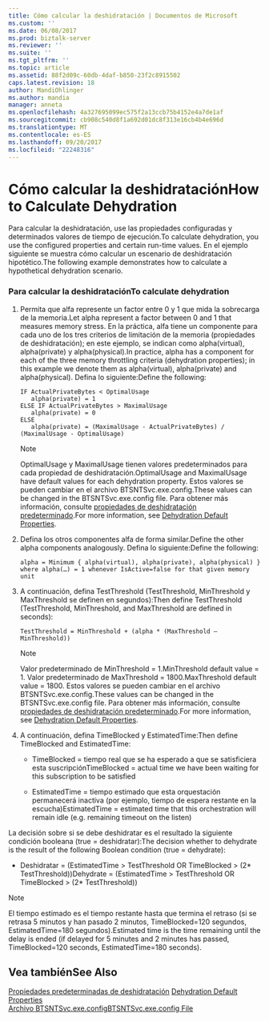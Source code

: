 ```yaml
---
title: Cómo calcular la deshidratación | Documentos de Microsoft
ms.custom: ''
ms.date: 06/08/2017
ms.prod: biztalk-server
ms.reviewer: ''
ms.suite: ''
ms.tgt_pltfrm: ''
ms.topic: article
ms.assetid: 88f2d09c-60db-4daf-b850-23f2c8915502
caps.latest.revision: 18
author: MandiOhlinger
ms.author: mandia
manager: anneta
ms.openlocfilehash: 4a327695099ec575f2a13ccb75b4152e4a7de1af
ms.sourcegitcommit: cb908c540d8f1a692d01dc8f313e16cb4b4e696d
ms.translationtype: MT
ms.contentlocale: es-ES
ms.lasthandoff: 09/20/2017
ms.locfileid: "22248316"
---
```

# <a name="how-to-calculate-dehydration"></a><span data-ttu-id="fb124-102">Cómo calcular la deshidratación</span><span class="sxs-lookup"><span data-stu-id="fb124-102">How to Calculate Dehydration</span></span>
<span data-ttu-id="fb124-103">Para calcular la deshidratación, use las propiedades configuradas y determinados valores de tiempo de ejecución.</span><span class="sxs-lookup"><span data-stu-id="fb124-103">To calculate dehydration, you use the configured properties and certain run-time values.</span></span> <span data-ttu-id="fb124-104">En el ejemplo siguiente se muestra cómo calcular un escenario de deshidratación hipotético.</span><span class="sxs-lookup"><span data-stu-id="fb124-104">The following example demonstrates how to calculate a hypothetical dehydration scenario.</span></span>  
  
### <a name="to-calculate-dehydration"></a><span data-ttu-id="fb124-105">Para calcular la deshidratación</span><span class="sxs-lookup"><span data-stu-id="fb124-105">To calculate dehydration</span></span>  
  
1.  <span data-ttu-id="fb124-106">Permita que alfa represente un factor entre 0 y 1 que mida la sobrecarga de la memoria.</span><span class="sxs-lookup"><span data-stu-id="fb124-106">Let alpha represent a factor between 0 and 1 that measures memory stress.</span></span>  <span data-ttu-id="fb124-107">En la práctica, alfa tiene un componente para cada uno de los tres criterios de limitación de la memoria (propiedades de deshidratación); en este ejemplo, se indican como alpha(virtual), alpha(private) y alpha(physical).</span><span class="sxs-lookup"><span data-stu-id="fb124-107">In practice, alpha has a component for each of the three memory throttling criteria (dehydration properties); in this example we denote them as alpha(virtual), alpha(private) and alpha(physical).</span></span> <span data-ttu-id="fb124-108">Defina lo siguiente:</span><span class="sxs-lookup"><span data-stu-id="fb124-108">Define the following:</span></span>  
  
    ```  
    IF ActualPrivateBytes < OptimalUsage  
       alpha(private) = 1  
    ELSE IF ActualPrivateBytes > MaximalUsage  
       alpha(private) = 0  
    ELSE  
       alpha(private) = (MaximalUsage - ActualPrivateBytes) / (MaximalUsage - OptimalUsage)  
    ```  
  
    > [!NOTE]
    >  <span data-ttu-id="fb124-109">OptimalUsage y MaximalUsage tienen valores predeterminados para cada propiedad de deshidratación.</span><span class="sxs-lookup"><span data-stu-id="fb124-109">OptimalUsage and MaximalUsage have default values for each dehydration property.</span></span> <span data-ttu-id="fb124-110">Estos valores se pueden cambiar en el archivo BTSNTSvc.exe.config.</span><span class="sxs-lookup"><span data-stu-id="fb124-110">These values can be changed in the BTSNTSvc.exe.config file.</span></span> <span data-ttu-id="fb124-111">Para obtener más información, consulte [propiedades de deshidratación predeterminado](../core/dehydration-default-properties.md).</span><span class="sxs-lookup"><span data-stu-id="fb124-111">For more information, see [Dehydration Default Properties](../core/dehydration-default-properties.md).</span></span>  
  
2.  <span data-ttu-id="fb124-112">Defina los otros componentes alfa de forma similar.</span><span class="sxs-lookup"><span data-stu-id="fb124-112">Define the other alpha components analogously.</span></span> <span data-ttu-id="fb124-113">Defina lo siguiente:</span><span class="sxs-lookup"><span data-stu-id="fb124-113">Define the following:</span></span>  
  
    ```  
    alpha = Minimum { alpha(virtual), alpha(private), alpha(physical) }  
    where alpha(…) = 1 whenever IsActive=false for that given memory unit  
    ```  
  
3.  <span data-ttu-id="fb124-114">A continuación, defina TestThreshold (TestThreshold, MinThreshold y MaxThreshold se definen en segundos):</span><span class="sxs-lookup"><span data-stu-id="fb124-114">Then define TestThreshold (TestThreshold, MinThreshold, and MaxThreshold are defined in seconds):</span></span>  
  
    ```  
    TestThreshold = MinThreshold + (alpha * (MaxThreshold – MinThreshold))  
    ```  
  
    > [!NOTE]
    >  <span data-ttu-id="fb124-115">Valor predeterminado de MinThreshold = 1.</span><span class="sxs-lookup"><span data-stu-id="fb124-115">MinThreshold default value = 1.</span></span> <span data-ttu-id="fb124-116">Valor predeterminado de MaxThreshold = 1800.</span><span class="sxs-lookup"><span data-stu-id="fb124-116">MaxThreshold default value = 1800.</span></span> <span data-ttu-id="fb124-117">Estos valores se pueden cambiar en el archivo BTSNTSvc.exe.config.</span><span class="sxs-lookup"><span data-stu-id="fb124-117">These values can be changed in the BTSNTSvc.exe.config file.</span></span> <span data-ttu-id="fb124-118">Para obtener más información, consulte [propiedades de deshidratación predeterminado](../core/dehydration-default-properties.md).</span><span class="sxs-lookup"><span data-stu-id="fb124-118">For more information, see [Dehydration Default Properties](../core/dehydration-default-properties.md).</span></span>  
  
4.  <span data-ttu-id="fb124-119">A continuación, defina TimeBlocked y EstimatedTime:</span><span class="sxs-lookup"><span data-stu-id="fb124-119">Then define TimeBlocked and EstimatedTime:</span></span>  
  
    -   <span data-ttu-id="fb124-120">TimeBlocked = tiempo real que se ha esperado a que se satisficiera esta suscripción</span><span class="sxs-lookup"><span data-stu-id="fb124-120">TimeBlocked = actual time we have been waiting for this subscription to be satisfied</span></span>  
  
    -   <span data-ttu-id="fb124-121">EstimatedTime = tiempo estimado que esta orquestación permanecerá inactiva (por ejemplo, tiempo de espera restante en la escucha)</span><span class="sxs-lookup"><span data-stu-id="fb124-121">EstimatedTime = estimated time that this orchestration will remain idle (e.g. remaining timeout on the listen)</span></span>  
  
 <span data-ttu-id="fb124-122">La decisión sobre si se debe deshidratar es el resultado la siguiente condición booleana (true = deshidratar):</span><span class="sxs-lookup"><span data-stu-id="fb124-122">The decision whether to dehydrate is the result of the following Boolean condition (true = dehydrate):</span></span>  
  
-   <span data-ttu-id="fb124-123">Deshidratar = (EstimatedTime > TestThreshold OR TimeBlocked > (2\* TestThreshold))</span><span class="sxs-lookup"><span data-stu-id="fb124-123">Dehydrate = (EstimatedTime > TestThreshold OR TimeBlocked > (2\* TestThreshold))</span></span>  
  
> [!NOTE]
>  <span data-ttu-id="fb124-124">El tiempo estimado es el tiempo restante hasta que termina el retraso (si se retrasa 5 minutos y han pasado 2 minutos, TimeBlocked=120 segundos, EstimatedTime=180 segundos).</span><span class="sxs-lookup"><span data-stu-id="fb124-124">Estimated time is the time remaining until the delay is ended (if delayed for 5 minutes and 2 minutes has passed, TimeBlocked=120 seconds, EstimatedTime=180 seconds).</span></span>  
  
## <a name="see-also"></a><span data-ttu-id="fb124-125">Vea también</span><span class="sxs-lookup"><span data-stu-id="fb124-125">See Also</span></span>  
 <span data-ttu-id="fb124-126">[Propiedades predeterminadas de deshidratación](../core/dehydration-default-properties.md) </span><span class="sxs-lookup"><span data-stu-id="fb124-126">[Dehydration Default Properties](../core/dehydration-default-properties.md) </span></span>  
 [<span data-ttu-id="fb124-127">Archivo BTSNTSvc.exe.config</span><span class="sxs-lookup"><span data-stu-id="fb124-127">BTSNTSvc.exe.config File</span></span>](../core/btsntsvc-exe-config-file.md)